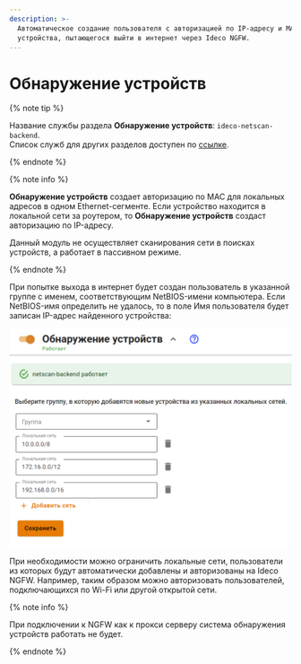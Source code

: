 ```yaml
---
description: >-
  Автоматическое создание пользователя с авторизацией по IP-адресу и MAC-адресу для
  устройства, пытающегося выйти в интернет через Ideco NGFW.
---
```


# Обнаружение устройств

{% note tip %}

Название службы раздела **Обнаружение устройств**: `ideco-netscan-backend`. \
Список служб для других разделов доступен по [ссылке](../../../ngfw/settings/server-management/terminal/README.md).

{% endnote %}

{% note info %}

**Обнаружение устройств** создает авторизацию по MAC для локальных адресов в одном Ethernet-сегменте. Если устройство находится в локальной сети за роутером, то **Обнаружение устройств** создаст авторизацию по IP-адресу.

Данный модуль не осуществляет сканирования сети в поисках устройств, а работает в пассивном режиме.

{% endnote %}

При попытке выхода в интернет будет создан пользователь в указанной группе с именем, соответствующим NetBIOS-имени компьютера. Если NetBIOS-имя определить не удалось, то в поле Имя пользователя будет записан IP-адрес найденного устройства:

![](../../../_images/netscan.png)

При необходимости можно ограничить локальные сети, пользователи из которых будут автоматически добавлены и авторизованы на Ideco NGFW. Например, таким образом можно авторизовать пользователей, подключающихся по Wi-Fi или другой открытой сети.

{% note info %}

При подключении к NGFW как к прокси серверу система обнаружения устройств работать не будет.

{% endnote %}

